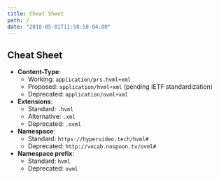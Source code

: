 ```yaml
---
title: Cheat Sheet
path: /
date: "2018-05-01T11:58:58-04:00"
---
```

## Cheat Sheet

- <b>Content-Type</b>:
  - Working: `application/prs.hvml+xml`
  - Proposed: `application/hvml+xml` (pending <abbr>IETF</abbr> standardization)
  - Deprecated: `application/ovml+xml`
- <b>Extensions</b>:
  - Standard: `.hvml`
  - Alternative: `.xml`
  - Deprecated: `.ovml`
- <b>Namespace</b>:
  - Standard: `https://hypervideo.tech/hvml#`
  - Deprecated: `http://vocab.nospoon.tv/ovml#`
- <b>Namespace prefix</b>:
  - Standard: `hvml`
  - Deprecated: `ovml`
